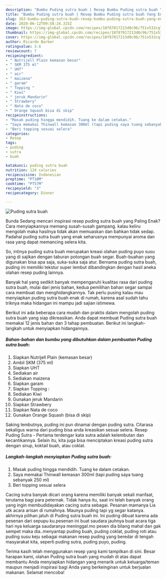 ```yaml
---
description: "Bumbu Puding sutra buah | Resep Bumbu Puding sutra buah Yang Enak Dan Mudah"
title: "Bumbu Puding sutra buah | Resep Bumbu Puding sutra buah Yang Enak Dan Mudah"
slug: 163-bumbu-puding-sutra-buah-resep-bumbu-puding-sutra-buah-yang-enak-dan-mudah
date: 2020-06-12T09:58:24.315Z
image: https://img-global.cpcdn.com/recipes/18f87017213d0c96/751x532cq70/puding-sutra-buah-foto-resep-utama.jpg
thumbnail: https://img-global.cpcdn.com/recipes/18f87017213d0c96/751x532cq70/puding-sutra-buah-foto-resep-utama.jpg
cover: https://img-global.cpcdn.com/recipes/18f87017213d0c96/751x532cq70/puding-sutra-buah-foto-resep-utama.jpg
author: Ricardo Barber
ratingvalue: 3.6
reviewcount: 7
recipeingredient:
- " Nutrijell Plain kemasan besar"
- " SKM 375 ml"
- " UHT"
- " air"
- " maizena"
- " garam"
- " Topping "
- " Kiwi"
- " jeruk Mandarin"
- " Strawbery"
- " Nata de coco"
- " Orange Squash bisa di skip"
recipeinstructions:
- "Masak puding hingga mendidih. Tuang ke dalam cetakan."
- "Saya memakai Thinwall kemasan 300ml (tapi puding saya tuang sebanyak 250 ml)"
- "Beri topping sesuai selera"
categories:
- Resep
tags:
- puding
- sutra
- buah

katakunci: puding sutra buah 
nutrition: 124 calories
recipecuisine: Indonesian
preptime: "PT10M"
cooktime: "PT57M"
recipeyield: "3"
recipecategory: Dinner

---
```



![Puding sutra buah](https://img-global.cpcdn.com/recipes/18f87017213d0c96/751x532cq70/puding-sutra-buah-foto-resep-utama.jpg)

Bunda Sedang mencari inspirasi resep puding sutra buah yang Paling Enak? Cara menyiapkannya memang susah-susah gampang. kalau keliru mengolah maka hasilnya tidak akan memuaskan dan bahkan tidak sedap. Padahal puding sutra buah yang enak seharusnya mempunyai aroma dan rasa yang dapat memancing selera kita.

So, intinya puding sutra buah merupakan kreasi olahan puding puyo susu yang di sajikan dengan taburan potongan buah segar. Buah-buahan yang digunakan bisa apa saja, suka-suka saja atur. Bernama puding sutra buah, puding ini memiliki tekstur super lembut dibandingkan dengan hasil aneka olahan resep puding lainnya.

Banyak hal yang sedikit banyak mempengaruhi kualitas rasa dari puding sutra buah, mulai dari jenis bahan, kedua pemilihan bahan segar sampai cara membuat dan menghidangkannya. Tak perlu pusing kalau mau menyiapkan puding sutra buah enak di rumah, karena asal sudah tahu triknya maka hidangan ini mampu jadi sajian istimewa.


Berikut ini ada beberapa cara mudah dan praktis dalam mengolah puding sutra buah yang siap dikreasikan. Anda dapat membuat Puding sutra buah memakai 12 jenis bahan dan 3 tahap pembuatan. Berikut ini langkah-langkah untuk menyiapkan hidangannya.

<!--inarticleads1-->

##### Bahan-bahan dan bumbu yang dibutuhkan dalam pembuatan Puding sutra buah:

1. Siapkan  Nutrijell Plain (kemasan besar)
1. Ambil  SKM (375 ml)
1. Siapkan  UHT
1. Sediakan  air
1. Sediakan  maizena
1. Siapkan  garam
1. Siapkan  Topping :
1. Sediakan  Kiwi
1. Gunakan  jeruk Mandarin
1. Siapkan  Strawbery
1. Siapkan  Nata de coco
1. Gunakan  Orange Squash (bisa di skip)


Saking lembutnya, puding ini pun dinamai dengan puding sutra. Citarasa sekaligus warna dari puding bisa anda kreasikan sesuai selera. Resep Puding Sutra - Pertama terdengar kata sutra adalah kelembutan dan kecantikannya. Selain itu, kita juga bisa menciptakan kreasi puding sutra dengan sirup, koktail buah, atau coklat. 

<!--inarticleads2-->

##### Langkah-langkah menyiapkan Puding sutra buah:

1. Masak puding hingga mendidih. Tuang ke dalam cetakan.
1. Saya memakai Thinwall kemasan 300ml (tapi puding saya tuang sebanyak 250 ml)
1. Beri topping sesuai selera


Cacing sutra banyak dicari orang karena memiliki banyak sekali manfaat, terutama bagi para peternak. Tidak hanya itu, saat ini telah banyak orang yang ingin membudidayakan cacing sutra sebagai. Pesanan mamanya Lia utk acara arisan di rumahnya. Maunya puding tapi yg segar katanya. akhirnya pilihan jatuh di Puding sutra buah ini. Ini puding dibuat karena ada pesenan dari sepupu ku.pesenan ini buat saudara jauhnya buat acara tiga hari nya keluarga saudaranya meninggal.mo pesen dia bilang mahal dan gak sempet maka dia..menyantap puding buah, puding coklat, puding roti atau puding susu keju sebagai makanan resep puding yang beredar di tengah masyarakat kita, seperti puding sutra, puding puyo, puding. 

Terima kasih telah menggunakan resep yang kami tampilkan di sini. Besar harapan kami, olahan Puding sutra buah yang mudah di atas dapat membantu Anda menyiapkan hidangan yang menarik untuk keluarga/teman maupun menjadi inspirasi bagi Anda yang berkeinginan untuk berjualan makanan. Selamat mencoba!
